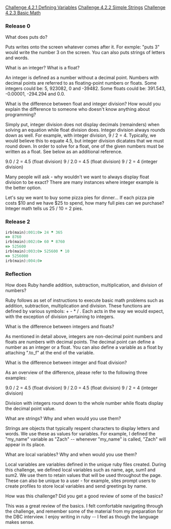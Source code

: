 <a href="https://github.com/zlschatz/phase-0/blob/master/week-4/defining-variables.rb">Challenge 4.2.1 Defining Variables</a>
<a href="https://github.com/zlschatz/phase-0/blob/master/week-4/simple-string.rb">Challenge 4.2.2 Simple Strings</a>
<a href="https://github.com/zlschatz/phase-0/blob/master/week-4/basic-math.rb">Challenge 4.2.3 Basic Math</a>

<h3>Release 0</h3>

What does puts do?

Puts writes onto the screen whatever comes after it. For exmple: "puts 3" would write the number 3 on the screen. You can also puts strings of letters and words.

What is an integer? What is a float?

An integer is defined as a number without a decimal point. Numbers with decimal points are referred to as floating-point numbers or floats. Some integers could be: 5, 923082, 0 and -39482. Some floats could be: 391.543, -0.00001, -294.294 and 0.0.

What is the difference between float and integer division? How would you explain the difference to someone who doesn't know anything about programming?

Simply put, integer division does not display decimals (remainders) when solving an equation while float division does. Integer division always rounds down as well. For example, with integer division, 9 / 2 = 4. Typically, we would believe this to equate 4.5, but integer division dicatates that we must round down. In order to solve for a float, one of the given numbers must be written as a float. See below as an additional reference.

  9.0 / 2 = 4.5 (float division)
  9 / 2.0 = 4.5 (float division)
  9 / 2 = 4 (integer division)

Many people will ask - why wouldn't we want to always display float division to be exact? There are many instances where integer example is the better option.

Let's say we want to buy some pizza pies for dinner... If each pizza pie costs $10 and we have $25 to spend, how many full pies can we purchase? Integer math tells us 25 / 10 = 2 pies.

<h3>Release 2</h3>

```ruby
irb(main):001:0> 24 * 365
=> 8760
irb(main):002:0> 60 * 8760
=> 525600
irb(main):003:0> 525600 * 10
=> 5256000
irb(main):004:0>
```


<h3>Reflection</h3>

How does Ruby handle addition, subtraction, multiplication, and division of numbers?

Ruby follows as set of instructions to execute basic math problems such as addition, subtraction, multiplication and division. These functions are defined by various symbols: + - * / . Each acts in the way we would expect, with the exception of division pertaining to integers.

What is the difference between integers and floats?

As mentioned in detail above, integers are non-decimal point numbers and floats are numbers with decimal points. The decimal point can define a number as an integer or a float. You can also define a variable as a float by attaching ".to_f" at the end of the variable.

What is the difference between integer and float division?

As an overview of the difference, please refer to the following three examples:

  9.0 / 2 = 4.5 (float division)
  9 / 2.0 = 4.5 (float division)
  9 / 2 = 4 (integer division)

Division with integers round down to the whole number while floats display the decimal point value.

What are strings? Why and when would you use them?

Strings are objects that typically respent characters to display letters and words. We use these as values for variables. For example, I defined the "my_name" variable as "Zach" -- whenever "my_name" is called, "Zach" will appear in its place.

What are local variables? Why and when would you use them?

Local variables are variables defined in the unique ruby files created. During this challenge, we defined local variables such as name, age, sum1 and sum2. We use them to retain values that will be used throughout the page. These can also be unique to a user - for example, sites prompt users to create profiles to store local variables and send greetings by name.

How was this challenge? Did you get a good review of some of the basics?

This was a great review of the basics. I felt comfortable navigating through the challenge, and remember some of the material from my preparation for the DBC interview. I enjoy writing in ruby -- I feel as though the language makes sense.